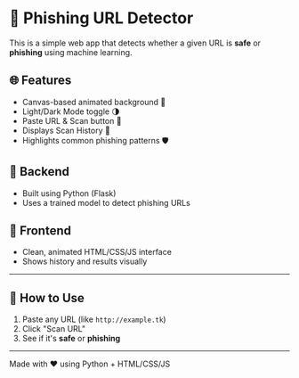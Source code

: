 # 🔐 Phishing URL Detector

This is a simple web app that detects whether a given URL is **safe** or **phishing** using machine learning.

## 🌐 Features

- Canvas-based animated background 🎨
- Light/Dark Mode toggle 🌗
- Paste URL & Scan button 🚀
- Displays Scan History 📜
- Highlights common phishing patterns 🛡️

## 🧠 Backend

- Built using Python (Flask)
- Uses a trained model to detect phishing URLs

## 🚀 Frontend

- Clean, animated HTML/CSS/JS interface
- Shows history and results visually

---

## 📌 How to Use

1. Paste any URL (like `http://example.tk`)
2. Click "Scan URL"
3. See if it's **safe** or **phishing**

---

Made with ❤️ using Python + HTML/CSS/JS
